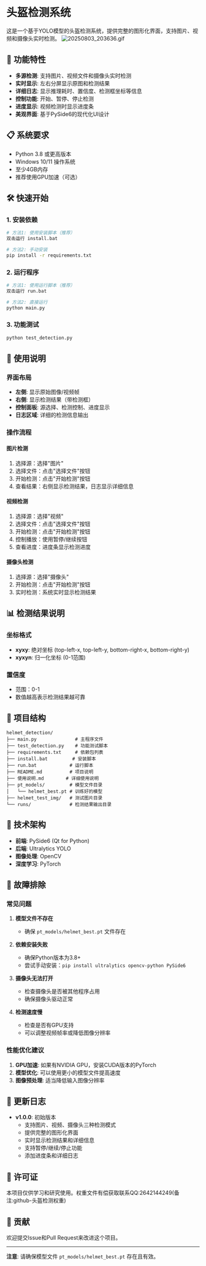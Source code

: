 # 头盔检测系统

这是一个基于YOLO模型的头盔检测系统，提供完整的图形化界面，支持图片、视频和摄像头实时检测。
![20250803_203636.gif](UI_demo/20250803_203636.gif)
## 🚀 功能特性

- **多源检测**: 支持图片、视频文件和摄像头实时检测
- **实时显示**: 左右分屏显示原图和检测结果
- **详细日志**: 显示推理耗时、置信度、检测框坐标等信息
- **控制功能**: 开始、暂停、停止检测
- **进度显示**: 视频检测时显示进度条
- **美观界面**: 基于PySide6的现代化UI设计

## 📋 系统要求

- Python 3.8 或更高版本
- Windows 10/11 操作系统
- 至少4GB内存
- 推荐使用GPU加速（可选）

## 🛠️ 快速开始

### 1. 安装依赖
```bash
# 方法1: 使用安装脚本（推荐）
双击运行 install.bat

# 方法2: 手动安装
pip install -r requirements.txt
```

### 2. 运行程序
```bash
# 方法1: 使用运行脚本（推荐）
双击运行 run.bat

# 方法2: 直接运行
python main.py
```

### 3. 功能测试
```bash
python test_detection.py
```

## 🎯 使用说明

### 界面布局
- **左侧**: 显示原始图像/视频帧
- **右侧**: 显示检测结果（带检测框）
- **控制面板**: 源选择、检测控制、进度显示
- **日志区域**: 详细的检测信息输出

### 操作流程

#### 图片检测
1. 选择源：选择"图片"
2. 选择文件：点击"选择文件"按钮
3. 开始检测：点击"开始检测"按钮
4. 查看结果：右侧显示检测结果，日志显示详细信息

#### 视频检测
1. 选择源：选择"视频"
2. 选择文件：点击"选择文件"按钮
3. 开始检测：点击"开始检测"按钮
4. 控制播放：使用暂停/继续按钮
5. 查看进度：进度条显示检测进度

#### 摄像头检测
1. 选择源：选择"摄像头"
2. 开始检测：点击"开始检测"按钮
3. 实时检测：系统实时显示检测结果

## 📊 检测结果说明

### 坐标格式
- **xyxy**: 绝对坐标 (top-left-x, top-left-y, bottom-right-x, bottom-right-y)
- **xyxyn**: 归一化坐标 (0-1范围)

### 置信度
- 范围：0-1
- 数值越高表示检测结果越可靠

## 📁 项目结构

```
helmet_detection/
├── main.py              # 主程序文件
├── test_detection.py    # 功能测试脚本
├── requirements.txt     # 依赖包列表
├── install.bat         # 安装脚本
├── run.bat            # 运行脚本
├── README.md          # 项目说明
├── 使用说明.md        # 详细使用说明
├── pt_models/         # 模型文件目录
│   └── helmet_best.pt # 训练好的模型
├── helmet_test_img/   # 测试图片目录
└── runs/              # 检测结果输出目录
```

## 🔧 技术架构

- **前端**: PySide6 (Qt for Python)
- **后端**: Ultralytics YOLO
- **图像处理**: OpenCV
- **深度学习**: PyTorch

## 🐛 故障排除

### 常见问题

1. **模型文件不存在**
   - 确保 `pt_models/helmet_best.pt` 文件存在

2. **依赖安装失败**
   - 确保Python版本为3.8+
   - 尝试手动安装：`pip install ultralytics opencv-python PySide6`

3. **摄像头无法打开**
   - 检查摄像头是否被其他程序占用
   - 确保摄像头驱动正常

4. **检测速度慢**
   - 检查是否有GPU支持
   - 可以调整视频帧率或降低图像分辨率

### 性能优化建议

1. **GPU加速**: 如果有NVIDIA GPU，安装CUDA版本的PyTorch
2. **模型优化**: 可以使用更小的模型文件提高速度
3. **图像预处理**: 适当降低输入图像分辨率

## 📝 更新日志

- **v1.0.0**: 初始版本
  - 支持图片、视频、摄像头三种检测模式
  - 提供完整的图形化界面
  - 实时显示检测结果和详细信息
  - 支持暂停/继续/停止功能
  - 添加进度条和详细日志

## 📄 许可证

本项目仅供学习和研究使用。权重文件有偿获取联系QQ:2642144249(备注:github-头盔检测权重)

## 🤝 贡献

欢迎提交Issue和Pull Request来改进这个项目。

---

**注意**: 请确保模型文件 `pt_models/helmet_best.pt` 存在且有效。